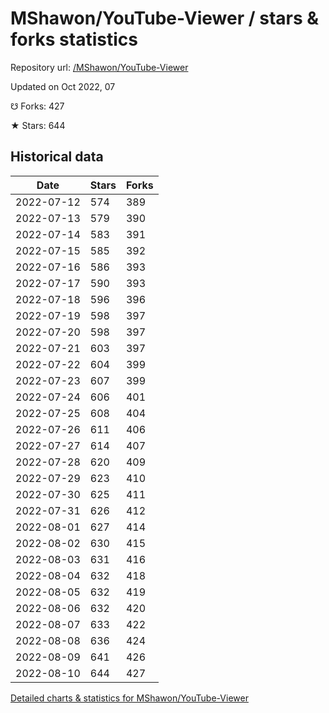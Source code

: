# MShawon/YouTube-Viewer / stars & forks statistics

Repository url: [/MShawon/YouTube-Viewer](https://github.com/MShawon/YouTube-Viewer)

Updated on Oct 2022, 07

☋ Forks: 427

★ Stars: 644

## Historical data
| Date | Stars | Forks |
|------|-------|-------|
| 2022-07-12 | 574 | 389 | 
| 2022-07-13 | 579 | 390 | 
| 2022-07-14 | 583 | 391 | 
| 2022-07-15 | 585 | 392 | 
| 2022-07-16 | 586 | 393 | 
| 2022-07-17 | 590 | 393 | 
| 2022-07-18 | 596 | 396 | 
| 2022-07-19 | 598 | 397 | 
| 2022-07-20 | 598 | 397 | 
| 2022-07-21 | 603 | 397 | 
| 2022-07-22 | 604 | 399 | 
| 2022-07-23 | 607 | 399 | 
| 2022-07-24 | 606 | 401 | 
| 2022-07-25 | 608 | 404 | 
| 2022-07-26 | 611 | 406 | 
| 2022-07-27 | 614 | 407 | 
| 2022-07-28 | 620 | 409 | 
| 2022-07-29 | 623 | 410 | 
| 2022-07-30 | 625 | 411 | 
| 2022-07-31 | 626 | 412 | 
| 2022-08-01 | 627 | 414 | 
| 2022-08-02 | 630 | 415 | 
| 2022-08-03 | 631 | 416 | 
| 2022-08-04 | 632 | 418 | 
| 2022-08-05 | 632 | 419 | 
| 2022-08-06 | 632 | 420 | 
| 2022-08-07 | 633 | 422 | 
| 2022-08-08 | 636 | 424 | 
| 2022-08-09 | 641 | 426 | 
| 2022-08-10 | 644 | 427 | 


[Detailed charts & statistics for MShawon/YouTube-Viewer](https://reviewgithub.com/rep/MShawon/YouTube-Viewer)
